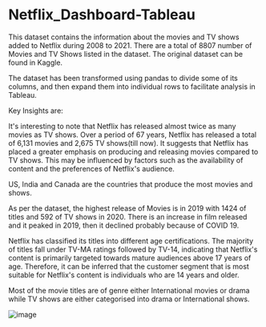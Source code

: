 # Netflix_Dashboard-Tableau




This dataset contains the information about the movies and TV shows added to Netflix during 2008 to 2021. There are a total of 8807 number of Movies and TV Shows listed in the dataset. The original dataset can be found in Kaggle.

The dataset has been transformed using pandas to divide some of its columns, and then expand them into individual rows to facilitate analysis in Tableau.


Key Insights are:

It's interesting to note that Netflix has released almost twice as many movies as TV shows. Over a period of 67 years, Netflix has released a total of 6,131 movies and 2,675 TV shows(till now). It suggests that Netflix has placed a greater emphasis on producing and releasing movies compared to TV shows. This may be influenced by factors such as the availability of content and the preferences of Netflix's audience.

US, India and Canada are the countries that produce the most movies and shows.

As per the dataset, the highest release of Movies is in 2019 with 1424 of titles and 592 of TV shows in 2020. There is an increase in film released and it peaked in 2019, then it declined probably because of COVID 19.

Netflix has classified its titles into different age certifications. The majority of titles fall under TV-MA ratings followed by TV-14, indicating that Netflix's content is primarily targeted towards mature audiences above 17 years of age. Therefore, it can be inferred that the customer segment that is most suitable for Netflix's content is individuals who are 14 years and older.

Most of the movie titles are of genre either International movies or drama while TV shows are either categorised into drama or International shows.

![image](https://user-images.githubusercontent.com/42835999/232536328-38509324-16a4-4e3a-8cac-f29e372b09ab.png)

